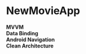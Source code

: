# NewMovieApp

<b>MVVM</b> <br>
<b> Data Binding </b> <br>
<b> Android Navigation </b> <br>
<b> Clean Architecture </b> <br>
